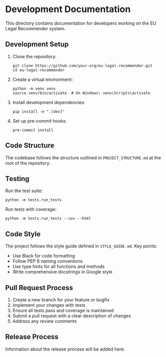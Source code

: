 # Development Documentation

This directory contains documentation for developers working on the EU Legal Recommender system.

## Development Setup

1. Clone the repository:
   ```
   git clone https://github.com/your-org/eu-legal-recommender.git
   cd eu-legal-recommender
   ```

2. Create a virtual environment:
   ```
   python -m venv venv
   source venv/bin/activate  # On Windows: venv\Scripts\activate
   ```

3. Install development dependencies:
   ```
   pip install -e ".[dev]"
   ```

4. Set up pre-commit hooks:
   ```
   pre-commit install
   ```

## Code Structure

The codebase follows the structure outlined in `PROJECT_STRUCTURE.md` at the root of the repository.

## Testing

Run the test suite:
```
python -m tests.run_tests
```

Run tests with coverage:
```
python -m tests.run_tests --cov --html
```

## Code Style

The project follows the style guide defined in `STYLE_GUIDE.md`. Key points:

- Use Black for code formatting
- Follow PEP 8 naming conventions
- Use type hints for all functions and methods
- Write comprehensive docstrings in Google style

## Pull Request Process

1. Create a new branch for your feature or bugfix
2. Implement your changes with tests
3. Ensure all tests pass and coverage is maintained
4. Submit a pull request with a clear description of changes
5. Address any review comments

## Release Process

Information about the release process will be added here.
